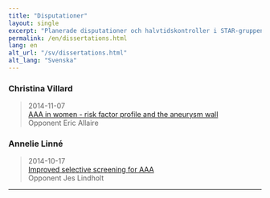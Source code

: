 ```yaml
---
title: "Disputationer"
layout: single
excerpt: "Planerade disputationer och halvtidskontroller i STAR-gruppen"
permalink: /en/dissertations.html
lang: en
alt_url: "/sv/dissertations.html"
alt_lang: "Svenska"
---
```


### Christina Villard
> 2014-11-07  
> <a href="http://publications.ki.se/xmlui/handle/10616/42221">AAA in women - risk factor profile and the aneurysm wall</a>  
> Opponent Eric Allaire

### Annelie Linné
> 2014-10-17  
> <a href="http://publications.ki.se/xmlui/handle/10616/42165">Improved selective screening for AAA</a>  
> Opponent Jes Lindholt

---

